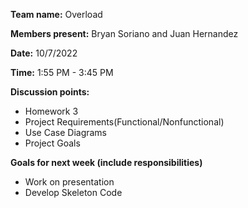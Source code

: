
**Team name:** Overload

**Members present:** Bryan Soriano and Juan Hernandez

**Date:** 10/7/2022

**Time:** 1:55 PM - 3:45 PM

**Discussion points:**
* Homework 3
* Project Requirements(Functional/Nonfunctional)
* Use Case Diagrams
* Project Goals

**Goals for next week (include responsibilities)**
* Work on presentation
* Develop Skeleton Code 

